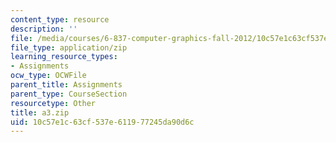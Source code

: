 ```yaml
---
content_type: resource
description: ''
file: /media/courses/6-837-computer-graphics-fall-2012/10c57e1c63cf537e611977245da90d6c_a3.zip
file_type: application/zip
learning_resource_types:
- Assignments
ocw_type: OCWFile
parent_title: Assignments
parent_type: CourseSection
resourcetype: Other
title: a3.zip
uid: 10c57e1c-63cf-537e-6119-77245da90d6c
---
```

